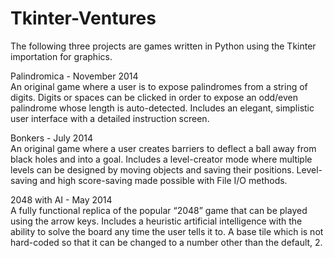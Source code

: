 Tkinter-Ventures
====================

The following three projects are games written in Python using the Tkinter importation for graphics.

Palindromica - November 2014	
An original game where a user is to expose palindromes from a string of digits.
Digits or spaces can be clicked in order to expose an odd/even palindrome whose length is auto-detected.
Includes an elegant, simplistic user interface with a detailed instruction screen.

Bonkers - July 2014	 
An original game where a user creates barriers to deflect a ball away from black holes and into a goal.
Includes a level-creator mode where multiple levels can be designed by moving objects and saving their positions.
Level-saving and high score-saving made possible with File I/O methods.

2048 with AI - May 2014	 
A fully functional replica of the popular “2048” game that can be played using the arrow keys.
Includes a heuristic artificial intelligence with the ability to solve the board any time the user tells it to.
A base tile which is not hard-coded so that it can be changed to a number other than the default, 2.
